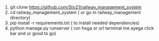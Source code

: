 1) git clone https://github.com/Stv21/railway_management_system
1) cd railway_management_system  ( or go in railway_management directory) 
2) pip install -r requirements.txt ( to install needed dependencies)
3) python manage.py runserver ( run hoga or url terminal me ayega click kar and ur good to go)
